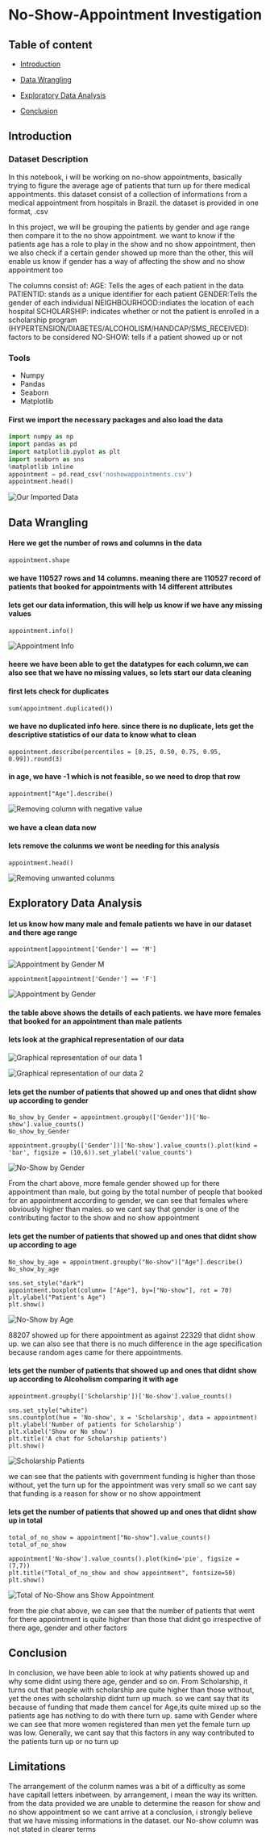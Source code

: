 # No-Show-Appointment Investigation
## Table of content

   - [Introduction](#introduction)
   
   - [Data Wrangling](#data-wrangling)
   
   - [Exploratory Data Analysis](#exploratory-data-analysis)
   
   - [Conclusion](#conclusion)

## Introduction
### Dataset Description

In this notebook, i will be working on no-show appointments, basically trying to figure the average age of patients that turn up for there medical appointments. this dataset consist of a collection of informations from a medical appointment from hospitals in Brazil. the dataset is provided in one format, .csv

In this project, we will be grouping the patients by gender and age range then compare it to the no show appointment. we want to know if the patients age has a role to play in the show and no show appointment, then we also check if a certain gender showed up more than the other, this will enable us know if gender has a way of affecting the show and no show appointment too

The columns consist of: AGE: Tells the ages of each patient in the data PATIENTID: stands as a unique identifier for each patient GENDER:Tells the gender of each individual NEIGHBOURHOOD:indiates the location of each hospital SCHOLARSHIP: indicates whether or not the patient is enrolled in a scholarship program (HYPERTENSION/DIABETES/ALCOHOLISM/HANDCAP/SMS_RECEIVED): factors to be considered NO-SHOW: tells if a patient showed up or not

### Tools
- Numpy
- Pandas
- Seaborn
- Matplotlib

#### First we import the necessary packages and also load the data

```python
import numpy as np
import pandas as pd
import matplotlib.pyplot as plt
import seaborn as sns
%matplotlib inline
appointment = pd.read_csv('noshowappointments.csv')
appointment.head()
```

![Our Imported Data](https://github.com/Luchytonia/No-show-appointment/assets/54556297/33bd5e07-e8eb-4375-95bb-c473b18fbeeb)

## Data Wrangling
#### Here we get the number of rows and columns in the data

```appointment.shape```

#### we have 110527 rows and 14 columns. meaning there are 110527 record of patients that booked for appointments with 14 different attributes
#### lets get our data information, this will help us know if we have any missing values

```appointment.info()```

![Appointment Info](https://github.com/Luchytonia/No-show-appointment/assets/54556297/9c9f5403-4dd4-4626-ba20-b370545ee5eb)

#### heere we have been able to get the datatypes for each column,we can also see that we have no missing values, so lets start our data cleaning
#### first lets check for duplicates

```sum(appointment.duplicated())```

#### we have no duplicated info here. since there is no duplicate, lets get the descriptive statistics of our data to know what to clean

```appointment.describe(percentiles = [0.25, 0.50, 0.75, 0.95, 0.99]).round(3)```

#### in age, we have -1 which is not feasible, so we need to drop that row

```appointment.drop(appointment[appointment["Age"] == appointment["Age"].min()].index, inplace = True)
appointment["Age"].describe()
```

![Removing column with negative value](https://github.com/Luchytonia/No-show-appointment/assets/54556297/433d1824-9c08-4157-8f80-67e087d19bfd)

#### we have a clean data now
#### lets remove the colunms we wont be needing for this analysis

```appointment.drop(['AppointmentID','ScheduledDay', 'Neighbourhood'], axis = 1, inplace =True )
appointment.head()
```

![Removing unwanted colunms](https://github.com/Luchytonia/No-show-appointment/assets/54556297/81dc409b-0351-40f6-a6dc-ba2867bdea0d)

## Exploratory Data Analysis
#### let us know how many male and female patients we have in our dataset and there age range
```appointment[appointment['Gender'] == 'M']```

![Appointment by Gender M](https://github.com/Luchytonia/No-show-appointment/assets/54556297/b3f72eca-2945-4063-a8f3-9bd90eb2b1ab)

```appointment[appointment['Gender'] == 'F']```

 ![Appointment by Gender](https://github.com/Luchytonia/No-show-appointment/assets/54556297/bd99dbf8-3d38-4f8b-98cf-b8b2e0896fa7)

#### the table above shows the details of each patients. we have more females that booked for an appointment than male patients

#### lets look at the graphical representation of our data
![Graphical representation of our data 1](https://github.com/Luchytonia/No-show-appointment/assets/54556297/0f82fab0-4458-465e-8eee-5a224c32c6cd)

![Graphical representation of our data 2](https://github.com/Luchytonia/No-show-appointment/assets/54556297/cd77c9ba-3a2b-4502-a06a-2a4b4abdc836)

#### lets get the number of patients that showed up and ones that didnt show up according to gender
```
No_show_by_Gender = appointment.groupby(['Gender'])['No-show'].value_counts()
No_show_by_Gender
```

```appointment.groupby(['Gender'])['No-show'].value_counts().plot(kind = 'bar', figsize = (10,6)).set_ylabel('value_counts')```

![No-Show by Gender](https://github.com/Luchytonia/No-show-appointment/assets/54556297/d0f36ff3-1627-47da-a3fc-1f419eb4dc26)

From the chart above, more female gender showed up for there appointment than male, but going by the total number of people that booked for an appointment according to gender, we can see that females where obviously higher than males. so we cant say that gender is one of the contributing factor to the show and no show appointment

#### lets get the number of patients that showed up and ones that didnt show up according to age
```
No_show_by_age = appointment.groupby("No-show")["Age"].describe()
No_show_by_age
```


```
sns.set_style("dark")
appointment.boxplot(column= ["Age"], by=["No-show"], rot = 70)
plt.ylabel("Patient's Age")
plt.show()
```
![No-Show by Age](https://github.com/Luchytonia/No-show-appointment/assets/54556297/e7788727-3bed-4624-ad1d-2b6c891a412c)

88207 showed up for there appointment as against 22329 that didnt show up. we can also see that there is no much difference in the age specification because random ages came for there appointments.

#### lets get the number of patients that showed up and ones that didnt show up according to Alcoholism comparing it with age
```
appointment.groupby(['Scholarship'])['No-show'].value_counts()
```

```
sns.set_style("white")
sns.countplot(hue = 'No-show', x = 'Scholarship', data = appointment)
plt.ylabel('Number of patients for Scholarship')
plt.xlabel('Show or No show')
plt.title('A chat for Scholarship patients')
plt.show()
```
![Scholarship Patients](https://github.com/Luchytonia/No-show-appointment/assets/54556297/4ef214b8-1150-43f4-9357-62e5d31e6924)

we can see that the patients with government funding is higher than those without, yet the turn up for the appointment was very small so we cant say that funding is a reason for show or no show appointment

#### lets get the number of patients that showed up and ones that didnt show up in total
```
total_of_no_show = appointment["No-show"].value_counts()
total_of_no_show
```

```
appointment['No-show'].value_counts().plot(kind='pie', figsize = (7,7))
plt.title("Total_of_no_show and show appointment", fontsize=50)
plt.show()
```
![Total of No-Show ans Show Appointment](https://github.com/Luchytonia/No-show-appointment/assets/54556297/e6ee63ab-f2bc-4331-88b7-3f578a92d75f)

from the pie chat above, we can see that the number of patients that went for there appointment is quite higher than those that didnt go irrespective of there age, gender and other factors

## Conclusion
In conclusion, we have been able to look at why patients showed up and why some didnt using there age, gender and so on. From Scholarship, it turns out that people with scholarship are quite higher than those without, yet the ones with scholarship didnt turn up much. so we cant say that its because of funding that made them cancel for Age,its quite mixed up so the patients age has nothing to do with there turn up. same with Gender where we can see that more women registered than men yet the female turn up was low. Generally, we cant say that this factors in any way contributed to the patients turn up or no turn up

## Limitations
The arrangement of the colunm names was a bit of a difficulty as some have capitall letters inbetween. by arrangement, i mean the way its written. from the data provided we are unable to determine the reason for show and no show appointment so we cant arrive at a conclusion, i strongly believe that we have missing informations in the dataset. our No-show column was not stated in clearer terms











